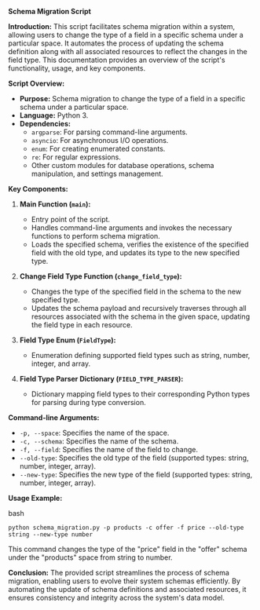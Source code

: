 **Schema Migration Script**

**Introduction:** This script facilitates schema migration within a system, allowing users to change the type of a field in a specific schema under a particular space. It automates the process of updating the schema definition along with all associated resources to reflect the changes in the field type. This documentation provides an overview of the script's functionality, usage, and key components.

**Script Overview:**

- **Purpose:** Schema migration to change the type of a field in a specific schema under a particular space.
- **Language:** Python 3.
- **Dependencies:**
  - `argparse`: For parsing command-line arguments.
  - `asyncio`: For asynchronous I/O operations.
  - `enum`: For creating enumerated constants.
  - `re`: For regular expressions.
  - Other custom modules for database operations, schema manipulation, and settings management.

**Key Components:**

1.  **Main Function (`main`):**

    - Entry point of the script.
    - Handles command-line arguments and invokes the necessary functions to perform schema migration.
    - Loads the specified schema, verifies the existence of the specified field with the old type, and updates its type to the new specified type.

2.  **Change Field Type Function (`change_field_type`):**

    - Changes the type of the specified field in the schema to the new specified type.
    - Updates the schema payload and recursively traverses through all resources associated with the schema in the given space, updating the field type in each resource.

3.  **Field Type Enum (`FieldType`):**

    - Enumeration defining supported field types such as string, number, integer, and array.

4.  **Field Type Parser Dictionary (`FIELD_TYPE_PARSER`):**

    - Dictionary mapping field types to their corresponding Python types for parsing during type conversion.

**Command-line Arguments:**

- `-p, --space`: Specifies the name of the space.
- `-c, --schema`: Specifies the name of the schema.
- `-f, --field`: Specifies the name of the field to change.
- `--old-type`: Specifies the old type of the field (supported types: string, number, integer, array).
- `--new-type`: Specifies the new type of the field (supported types: string, number, integer, array).

**Usage Example:**

bash

`python schema_migration.py -p products -c offer -f price --old-type string --new-type number`

This command changes the type of the "price" field in the "offer" schema under the "products" space from string to number.

**Conclusion:** The provided script streamlines the process of schema migration, enabling users to evolve their system schemas efficiently. By automating the update of schema definitions and associated resources, it ensures consistency and integrity across the system's data model.
